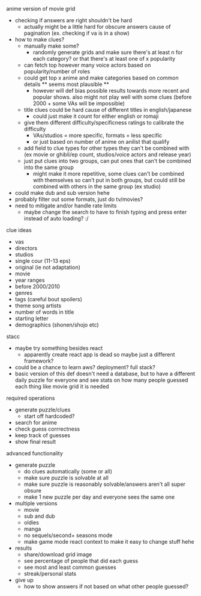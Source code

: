 anime version of movie grid

- checking if answers are right shouldn't be hard
	- actually might be a little hard for obscure answers cause of pagination (ex. checking if va is in a show)
- how to make clues?
	- manually make some?
		- randomly generate grids and make sure there's at least n for each category? or that there's at least one of x popularity
	- can fetch top however many voice actors based on popularity/number of roles
	- could get top x anime and make categories based on common details ** seems most plausible **
        - however will def bias possible results towards more recent and popular shows. also might not play well with some clues (before 2000 + some VAs will be impossible)
	- title clues could be hard cause of different titles in english/japanese 
        - could just make it count for either english or romaji
    - give them different difficulty/specificness ratings to calibrate the difficulty
        - VAs/studios = more specific, formats = less specific
        - or just based on number of anime on anilist that qualify
    - add field to clue types for other types they can't be combined with (ex movie or ghibli/ep count, studios/voice actors and release year)
    - just put clues into two groups, can put ones that can't be combined into the same group
        - might make it more repetitive, some clues can't be combined with themselves so can't put in both groups, but could still be combined with others in the same group (ex studio)
- could make dub and sub version hehe
- probably filter out some formats, just do tv/movies?
- need to mitigate and/or handle rate limits
    - maybe change the search to have to finish typing and press enter instead of auto loading? :/

clue ideas
- vas
- directors
- studios
- single cour (11-13 eps)
- original (ie not adaptation)
- movie
- year ranges
- before 2000/2010
- genres
- tags (careful bout spoilers)
- theme song artists
- number of words in title
- starting letter
- demographics (shonen/shojo etc)

stacc
- maybe try something besides react
    - apparently create react app is dead so maybe just a different framework?
- could be a chance to learn aws? deployment? full stack?
- basic version of this def doesn't need a database, but to have a different daily puzzle for everyone and see stats on how many people guessed each thing like movie grid it is needed

required operations
- generate puzzle/clues
    - start off hardcoded?
- search for anime
- check guess corrrectness
- keep track of guesses
- show final result

advanced functionality
- generate puzzle
    - do clues automatically (some or all)
    - make sure puzzle is solvable at all 
    - make sure puzzle is reasonably solvable/answers aren't all super obsure
    - make 1 new puzzle per day and everyone sees the same one
- multiple versions
    - movie
    - sub and dub
    - oldies
    - manga
    - no sequels/second+ seasons mode
    - make game mode react context to make it easy to change stuff hehe
- results
    - share/download grid image
    - see percentage of people that did each guess
    - see most and least common guesses
    - streak/personal stats
- give up
    - how to show answers if not based on what other people guessed?

